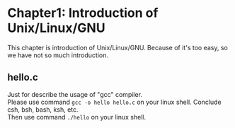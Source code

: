 # Chapter1: Introduction of Unix/Linux/GNU

This chapter is introduction of Unix/Linux/GNU. Because of it's too easy, so
we have not so much introduction.

## hello.c
Just for describe the usage of "gcc" compiler.</br>
Please use command `gcc -o hello hello.c` on your linux shell. Conclude csh, bsh,
bash, ksh, etc.</br>
Then use command `./hello` on your linux shell.
